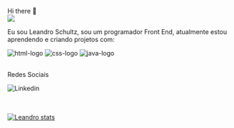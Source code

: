  Hi there :punch:
<br>
![](https://komarev.com/ghpvc/?username=leandrocodbc-github-username)
<br>

 Eu sou Leandro Schultz, sou um programador Front End, atualmente estou aprendendo e criando projetos com:

 <img src= "https://img.shields.io/badge/HTML-239120?style=for-the-badge&logo=html5&logoColor=white" alt= "html-logo"/>
 <img src= "https://img.shields.io/badge/CSS-239120?&style=for-the-badge&logo=css3&logoColor=white" alt= "css-logo"/>
 <img src= "https://img.shields.io/badge/JavaScript-F7DF1E?style=for-the-badge&logo=javascript&logoColor=black" alt= "java-logo"/>
 <br>
 <br>

 Redes Sociais 

 <p>
 <a href= "www.linkedin.com/in/leandro-schultz-3b2529232">
 <img align= "left" alt= "Linkedin" src="https://img.shields.io/badge/LinkedIn-0077B5?style=for-the-badge&logo=linkedin&logoColor=white"/>
 </a>
 </p>
 <br>
 <br>
 <br>

[![Leandro stats](https://github-readme-stats.vercel.app/api?username=leandrocodbc)](https://github.com/anuraghazra/github-readme-stats)
